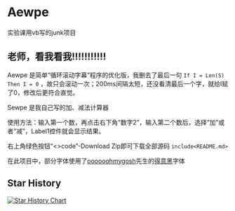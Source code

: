 # Aewpe
实验课用vb写的junk项目
## 老师，看我看我!!!!!!!!!!!
 Aewpe 是简单“循环滚动字幕”程序的优化版，我删去了最后一句 `If I = Len(S) Then I = 0` ，故只会滚动一次；200ms间隔太短，还没看清最后一个字，就给I赋了0，修改后更符合直觉。

 Sewpe 是我自己写的加、减法计算器
 
 使用方法：输入第一个数，再点击右下角“数字2”，输入第二个数后，选择“加”或者“减”，Label1控件就会显示结果。
 
 右上角绿色按钮“<>code”-Download Zip即可下载全部源码 `include<README.md>`
 
 在此项目中，部分字体使用了[oooooohmygosh](https://space.bilibili.com/38053181)先生的[得意黑](https://github.com/atelier-anchor/smiley-sans)字体
## Star History
[![Star History Chart](https://api.star-history.com/svg?repos=Gakusyun/Aewpe&type=Date)](https://star-history.com/#Gakusyun/Aewpe&Date)
